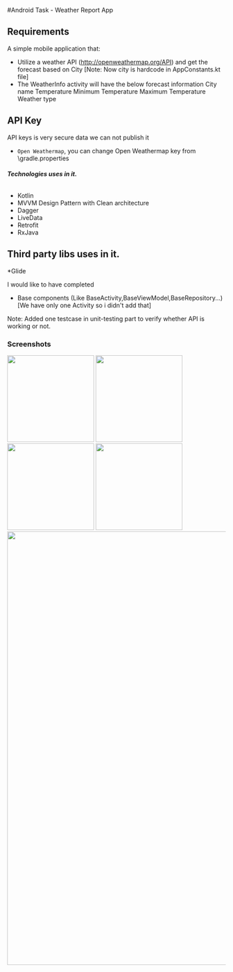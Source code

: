 
#Android Task - Weather Report App

## Requirements
A simple mobile application that:

* Utilize a weather API (http://openweathermap.org/API) and get the forecast based on City
  [Note: Now city is hardcode in AppConstants.kt file]
* The WeatherInfo activity will have the below forecast information
     City name
     Temperature
     Minimum Temperature
     Maximum Temperature
     Weather type      

## API Key
API keys is very secure data we can not publish it
- `Open Weathermap`, you can change Open Weathermap key from \gradle.properties

 ###### **Technologies uses in it.**
 * Kotlin
 * MVVM Design Pattern with Clean architecture
 * Dagger
 * LiveData
 * Retrofit
 * RxJava

 ## **Third party libs uses in it.**
 *Glide

I would like to have completed
 * Base components (Like BaseActivity,BaseViewModel,BaseRepository...)
   [We have only one Activity so i didn't add that]
 
Note: Added one testcase in unit-testing part to verify whether API is working or not. 


### Screenshots

<p float="left">
  <img src="https://user-images.githubusercontent.com/10658016/178327576-17f19818-f5bf-43e0-9075-f8b65ad52e3a.png" width="200" />
  <img src="https://user-images.githubusercontent.com/10658016/178327713-5e87f44a-b0f0-4cee-b5d1-d510818e62a8.png" width="200" />
  <img src="https://user-images.githubusercontent.com/10658016/178327725-8c219393-6b98-479d-a8ef-364e1cf8108f.png" width="200" />
  <img src="https://user-images.githubusercontent.com/10658016/178327731-faa3d213-4594-4ddb-8bf3-1ed736701205.png" width="200" />
  <img src="https://user-images.githubusercontent.com/10658016/178327976-7374b2b6-5235-4c8d-b421-b672a1c0dc0f.jpeg" width="1000" />


